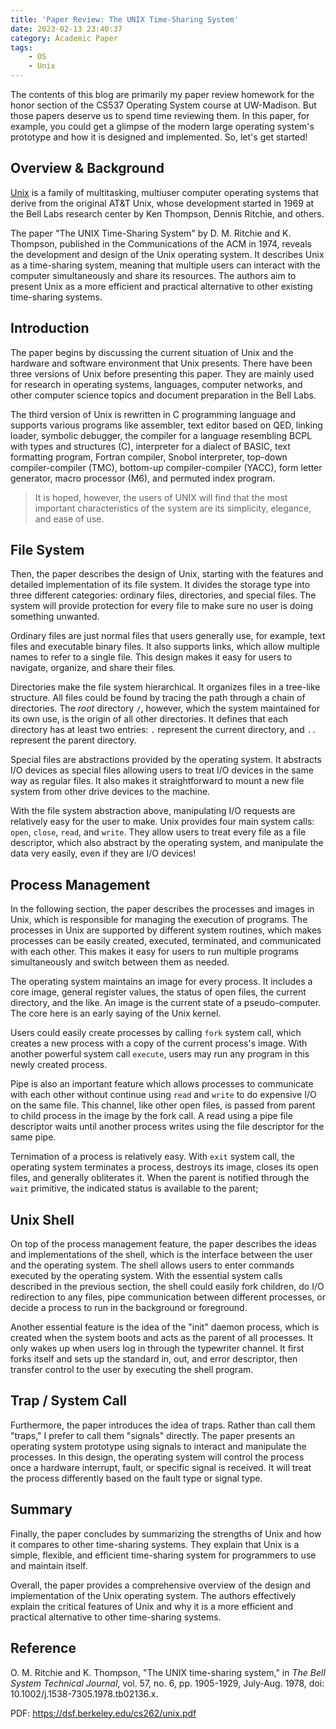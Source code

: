 ```yaml
---
title: 'Paper Review: The UNIX Time-Sharing System'
date: 2023-02-13 23:40:37
category: Academic Paper
tags:
    - OS
    - Unix
---
```


The contents of this blog are primarily my paper review homework for the honor section of the CS537 Operating System course at UW-Madison. But those papers deserve us to spend time reviewing them. In this paper, for example, you could get a glimpse of the modern large operating system's prototype and how it is designed and implemented. So, let's get started!

## Overview & Background

[Unix](https://en.wikipedia.org/wiki/Unix) is a family of multitasking, multiuser computer operating systems that derive from the original AT&T Unix, whose development started in 1969 at the Bell Labs research center by Ken Thompson, Dennis Ritchie, and others.

The paper "The UNIX Time-Sharing System" by D. M. Ritchie and K. Thompson, published in the Communications of the ACM in 1974, reveals the development and design of the Unix operating system. It describes Unix as a time-sharing system, meaning that multiple users can interact with the computer simultaneously and share its resources. The authors aim to present Unix as a more efficient and practical alternative to other existing time-sharing systems.

## Introduction

The paper begins by discussing the current situation of Unix and the hardware and software environment that Unix presents. There have been three versions of Unix before presenting this paper. They are mainly used for research in operating systems, languages, computer networks, and other computer science topics and document preparation in the Bell Labs. 

The third version of Unix is rewritten in C programming language and supports various programs like assembler, text editor based on QED, linking loader, symbolic debugger, the compiler for a language resembling BCPL with types and structures (C), interpreter for a dialect of BASIC, text formatting program, Fortran compiler, Snobol interpreter, top-down compiler-compiler (TMC), bottom-up compiler-compiler (YACC), form letter generator, macro processor (M6), and permuted index program.

> It is hoped, however, the users of UNIX will find that the most important characteristics of the system are its simplicity, elegance, and ease of use.

## File System

Then, the paper describes the design of Unix, starting with the features and detailed implementation of its file system. It divides the storage type into three different categories: ordinary files, directories, and special files. The system will provide protection for every file to make sure no user is doing something unwanted. 

Ordinary files are just normal files that users generally use, for example, text files and executable binary files. It also supports links, which allow multiple names to refer to a single file. This design makes it easy for users to navigate, organize, and share their files. 

Directories make the file system hierarchical. It organizes files in a tree-like structure. All files could be found by tracing the path through a chain of directories. The *root* directory `/`, however, which the system maintained for its own use, is the origin of all other directories. It defines that each directory has at least two entries: `.` represent the current directory, and `..` represent the parent directory. 

Special files are abstractions provided by the operating system. It abstracts I/O devices as special files allowing users to treat I/O devices in the same way as regular files. It also makes it straightforward to mount a new file system from other drive devices to the machine.

With the file system abstraction above, manipulating I/O requests are relatively easy for the user to make. Unix provides four main system calls: `open`, `close`, `read`, and `write`. They allow users to treat every file as a file descriptor, which also abstract by the operating system, and manipulate the data very easily, even if they are I/O devices! 

## Process Management

In the following section, the paper describes the processes and images in Unix, which is responsible for managing the execution of programs. The processes in Unix are supported by different system routines, which makes processes can be easily created, executed, terminated, and communicated with each other. This makes it easy for users to run multiple programs simultaneously and switch between them as needed.

The operating system maintains an image for every process. It includes a core image, general register values, the status of open files, the current directory, and the like. An image is the current state of a pseudo-computer. The core here is an early saying of the Unix kernel. 

Users could easily create processes by calling `fork` system call, which creates a new process with a copy of the current process's image. With another powerful system call `execute`, users may run any program in this newly created process. 

Pipe is also an important feature which allows processes to communicate with each other without continue using `read` and `write` to do expensive I/O on the same file. This channel, like other open files, is passed from parent to child process in the image by the fork call. A read using a pipe file descriptor waits until another process writes using the file descriptor for the same pipe. 

Ternimation of a process is relatively easy. With `exit` system call, the operating system terminates a process, destroys its image, closes its open files, and generally obliterates it. When the parent is notified through the `wait` primitive, the indicated status is available to the parent;

## Unix Shell

On top of the process management feature, the paper describes the ideas and implementations of the shell, which is the interface between the user and the operating system. The shell allows users to enter commands executed by the operating system. With the essential system calls described in the previous section, the shell could easily fork children, do I/O redirection to any files, pipe communication between different processes, or decide a process to run in the background or foreground. 

Another essential feature is the idea of the "init" daemon process, which is created when the system boots and acts as the parent of all processes. It only wakes up when users log in through the typewriter channel. It first forks itself and sets up the standard in, out, and error descriptor, then transfer control to the user by executing the shell program.

## Trap / System Call

Furthermore, the paper introduces the idea of traps. Rather than call them "traps," I prefer to call them "signals" directly. The paper presents an operating system prototype using signals to interact and manipulate the processes. In this design, the operating system will control the process once a hardware interrupt, fault, or specific signal is received. It will treat the process differently based on the fault type or signal type.

## Summary

Finally, the paper concludes by summarizing the strengths of Unix and how it compares to other time-sharing systems. They explain that Unix is a simple, flexible, and efficient time-sharing system for programmers to use and maintain itself.

Overall, the paper provides a comprehensive overview of the design and implementation of the Unix operating system. The authors effectively explain the critical features of Unix and why it is a more efficient and practical alternative to other time-sharing systems.

## Reference

O. M. Ritchie and K. Thompson, "The UNIX time-sharing system," in *The Bell System Technical Journal*, vol. 57, no. 6, pp. 1905-1929, July-Aug. 1978, doi: 10.1002/j.1538-7305.1978.tb02136.x.

PDF: https://dsf.berkeley.edu/cs262/unix.pdf

